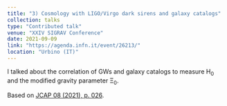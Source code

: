 ```yaml
---
title: "3) Cosmology with LIGO/Virgo dark sirens and galaxy catalogs"
collection: talks
type: "Contributed talk"
venue: "XXIV SIGRAV Conference"
date: 2021-09-09
link: "https://agenda.infn.it/event/26213/"
location: "Urbino (IT)"
---
```


I talked about the correlation of GWs and galaxy catalogs to measure H<sub>0</sub> and the modified gravity parameter &Xi;<sub>0</sub>.

Based on <a href="https://iopscience.iop.org/article/10.1088/1475-7516/2021/08/026" target="_blank" rel="noopener">JCAP 08 (2021), p. 026</a>.